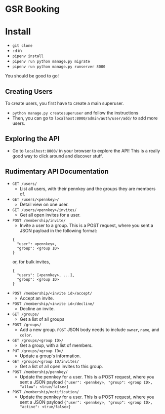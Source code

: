 # GSR Booking

# Install
- `git clone`
- `cd` in
- `pipenv install`
- `pipenv run python manage.py migrate`
- `pipenv run python manage.py runserver 8000`

You should be good to go!

## Creating Users
To create users, you first have to create a main superuser.
- `python manage.py createsuperuser` and follow the instructions
- Then, you can go to `localhost:8000/admin/auth/user/add/` to add more users.

## Exploring the API
- Go to `localhost:8000/` in your browser to explore the API! This is a really good way to click around and discover stuff.

## Rudimentary API Documentation
- `GET /users/`
    - List all users, with their pennkey and the groups they are members of.
- `GET /users/<pennkey>/`
    - Detail view on one user.
- `GET /users/<pennkey>/invites/`
    - Get all open invites for a user.
- `POST /membership/invite/`
    - Invite a user to a group. This is a POST request, where you sent a JSON payload in the following format: 
    ```
    {
      "user": <pennkey>, 
      "group": <group ID>
    }
    ```
    or, for bulk invites,
    ```
    {
      "users": [<pennkey>, ...], 
      "group": <group ID>
    }
    ```
- `POST /membership/<invite id>/accept/`
    - Accept an invite.
- `POST /membership/<invite id>/decline/`
    - Decline an invite.
- `GET /groups/`
    - Get a list of all groups
- `POST /groups/`
    - Add a new group. `POST` JSON body needs to include `owner`, `name`, and `color`.
- `GET /groups/<group ID>/`
    - Get a group, with a list of members.
- `PUT /groups/<group ID>/`
    - Update a group's information.
- `GET /groups/<group ID/invites/`
    - Get a list of all open invites to this group.
- `POST /membership/pennkey/`
    - Update the pennkey for a user. This is a POST request, where you sent a JSON payload `{"user": <pennkey>, "group": <group ID>, "allow": <true/false>}`
- `POST /membership/notification/`
    - Update the pennkey for a user. This is a POST request, where you sent a JSON payload `{"user": <pennkey>, "group": <group ID>, "active": <true/false>}`


